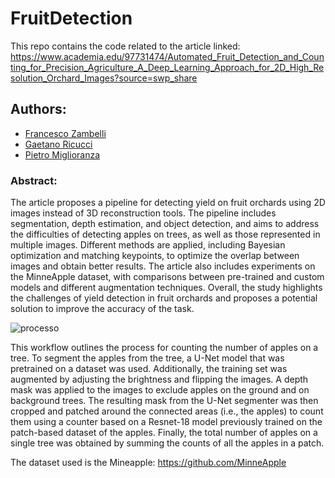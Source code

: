 # FruitDetection

This repo contains the code related to the article linked:
https://www.academia.edu/97731474/Automated_Fruit_Detection_and_Counting_for_Precision_Agriculture_A_Deep_Learning_Approach_for_2D_High_Resolution_Orchard_Images?source=swp_share


## Authors:
- [Francesco Zambelli](https://github.com/francescozambelli)
- [Gaetano Ricucci](https://github.com/gae-ric)
- [Pietro Miglioranza](https://github.com/pmiglioranza)

### Abstract:

The article proposes a pipeline for detecting yield on fruit orchards using 2D images instead of 3D reconstruction tools. The pipeline includes segmentation, depth estimation, and object detection, and aims to address the difficulties of detecting apples on trees, as well as those represented in multiple images. Different methods are applied, including Bayesian optimization and matching keypoints, to optimize the overlap between images and obtain better results. The article also includes experiments on the MinneApple dataset, with comparisons between pre-trained and custom models and different augmentation techniques. Overall, the study highlights the challenges of yield detection in fruit orchards and proposes a potential solution to improve the accuracy of the task.

![processo](https://user-images.githubusercontent.com/92037721/223220855-d1068f06-60ce-4b7c-ae91-3196f42d6610.png)

This workflow outlines the process for counting the number of apples on a tree. To segment the apples from the tree, a U-Net model that was pretrained on a dataset was used. Additionally, the training set was augmented by adjusting the brightness and flipping the images. A depth mask was applied to the images to exclude apples on the ground and on background trees. The resulting mask from the U-Net segmenter was then cropped and patched around the connected areas (i.e., the apples) to count them using a counter based on a Resnet-18 model previously trained on the patch-based dataset of the apples. Finally, the total number of apples on a single tree was obtained by summing the counts of all the apples in a patch.

The dataset used is the Mineapple:
https://github.com/MinneApple
